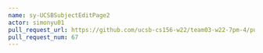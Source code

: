 ```yaml
---
name: sy-UCSBSubjectEditPage2
actor: simonyu01
pull_request_url: https://github.com/ucsb-cs156-w22/team03-w22-7pm-4/pull/67
pull_request_num: 67
---
```

